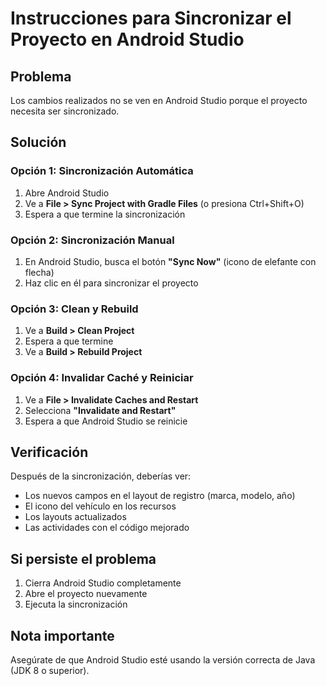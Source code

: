 # Instrucciones para Sincronizar el Proyecto en Android Studio

## Problema
Los cambios realizados no se ven en Android Studio porque el proyecto necesita ser sincronizado.

## Solución

### Opción 1: Sincronización Automática
1. Abre Android Studio
2. Ve a **File > Sync Project with Gradle Files** (o presiona Ctrl+Shift+O)
3. Espera a que termine la sincronización

### Opción 2: Sincronización Manual
1. En Android Studio, busca el botón **"Sync Now"** (icono de elefante con flecha)
2. Haz clic en él para sincronizar el proyecto

### Opción 3: Clean y Rebuild
1. Ve a **Build > Clean Project**
2. Espera a que termine
3. Ve a **Build > Rebuild Project**

### Opción 4: Invalidar Caché y Reiniciar
1. Ve a **File > Invalidate Caches and Restart**
2. Selecciona **"Invalidate and Restart"**
3. Espera a que Android Studio se reinicie

## Verificación
Después de la sincronización, deberías ver:
- Los nuevos campos en el layout de registro (marca, modelo, año)
- El icono del vehículo en los recursos
- Los layouts actualizados
- Las actividades con el código mejorado

## Si persiste el problema
1. Cierra Android Studio completamente
2. Abre el proyecto nuevamente
3. Ejecuta la sincronización

## Nota importante
Asegúrate de que Android Studio esté usando la versión correcta de Java (JDK 8 o superior). 